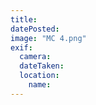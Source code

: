 ```yaml
---
title: 
datePosted: 
image: "MC 4.png"
exif:
  camera: 
  dateTaken: 
  location:
    name: 
---
```

